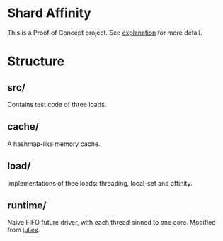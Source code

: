 # Shard Affinity

This is a Proof of Concept project. See [explanation](https://github.com/waynexia/shard-affinity/blob/main/doc/explanation_zh-cn.md) for more detail.

# Structure

## src/
Contains test code of three loads.

## cache/
A hashmap-like memory cache.

## load/
Implementations of thee loads: threading, local-set and affinity.

## runtime/
Naive FIFO future driver, with each thread pinned to one core. Modified from [juliex](https://github.com/withoutboats/juliex).